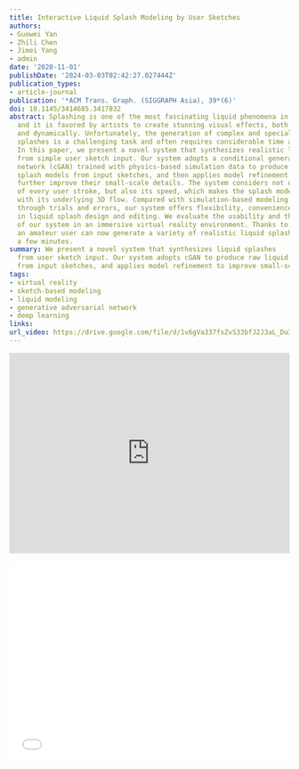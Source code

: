 ```yaml
---
title: Interactive Liquid Splash Modeling by User Sketches
authors:
- Guowei Yan
- Zhili Chen
- Jimei Yang
- admin
date: '2020-11-01'
publishDate: '2024-03-03T02:42:27.027444Z'
publication_types:
- article-journal
publication: '*ACM Trans. Graph. (SIGGRAPH Asia), 39*(6)'
doi: 10.1145/3414685.3417832
abstract: Splashing is one of the most fascinating liquid phenomena in the real world
  and it is favored by artists to create stunning visual effects, both statically
  and dynamically. Unfortunately, the generation of complex and specialized liquid
  splashes is a challenging task and often requires considerable time and effort.
  In this paper, we present a novel system that synthesizes realistic liquid splashes
  from simple user sketch input. Our system adopts a conditional generative adversarial
  network (cGAN) trained with physics-based simulation data to produce raw liquid
  splash models from input sketches, and then applies model refinement processes to
  further improve their small-scale details. The system considers not only the trajectory
  of every user stroke, but also its speed, which makes the splash model simulation-ready
  with its underlying 3D flow. Compared with simulation-based modeling techniques
  through trials and errors, our system offers flexibility, convenience and intuition
  in liquid splash design and editing. We evaluate the usability and the efficiency
  of our system in an immersive virtual reality environment. Thanks to this system,
  an amateur user can now generate a variety of realistic liquid splashes in just
  a few minutes.
summary: We present a novel system that synthesizes liquid splashes
  from user sketch input. Our system adopts cGAN to produce raw liquid splash models
  from input sketches, and applies model refinement to improve small-scale details.
tags:
- virtual reality
- sketch-based modeling
- liquid modeling
- generative adversarial network
- deep learning
links:
url_video: https://drive.google.com/file/d/1v6gVa337fsZvS33bfJ2J3aL_Du3HrYZz/view
---
```


<p align="center">
<iframe width="100%" height="360" src="https://www.youtube.com/embed/SyYq6tI8YmA?si=DtmMPATkcQXbdffC" title="YouTube video player" frameborder="0" allow="accelerometer; autoplay; clipboard-write; encrypted-media; gyroscope; picture-in-picture; web-share" allowfullscreen></iframe>
</p>
<p align="center">
<iframe width="100%" height="360" src="//player.bilibili.com/player.html?aid=937765801&bvid=BV1DT4y1e7sz&cid=563649330&p=1" scrolling="no" border="0" frameborder="no" framespacing="0" allowfullscreen="true"> </iframe>
</p>
